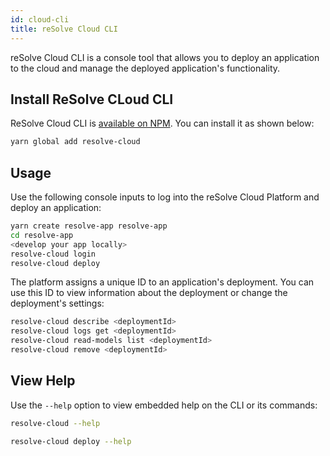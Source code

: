 ```yaml
---
id: cloud-cli
title: reSolve Cloud CLI
---
```


reSolve Cloud CLI is a console tool that allows you to deploy an application to the cloud and manage the deployed application's functionality.

## Install ReSolve CLoud CLI

ReSolve Cloud CLI is [available on NPM](https://www.npmjs.com/package/resolve-cloud). You can install it as shown below:

```bash
yarn global add resolve-cloud
```

## Usage

Use the following console inputs to log into the reSolve Cloud Platform and deploy an application:

```bash
yarn create resolve-app resolve-app
cd resolve-app
<develop your app locally>
resolve-cloud login
resolve-cloud deploy
```

The platform assigns a unique ID to an application's deployment. You can use this ID to view information about the deployment or change the deployment's settings:

```bash
resolve-cloud describe <deploymentId>
resolve-cloud logs get <deploymentId>
resolve-cloud read-models list <deploymentId>
resolve-cloud remove <deploymentId>
```

## View Help

Use the `--help` option to view embedded help on the CLI or its commands:

```bash
resolve-cloud --help
```

```bash
resolve-cloud deploy --help
```
